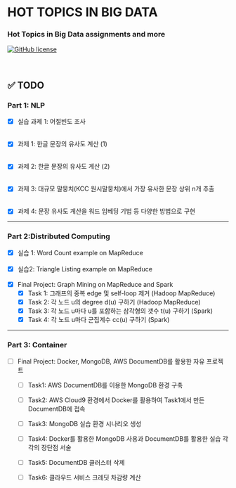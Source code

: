 # HOT TOPICS IN BIG DATA

### Hot Topics in Big Data assignments and more

[![GitHub license](https://img.shields.io/badge/license-GPL-blue)](https://github.com/joshua-dev/bigdata/blob/master/LICENSE)

<br>

## :white_check_mark: TODO

### Part 1: NLP

- [x] 실습 과제 1: 어절빈도 조사
  <br><br>
  
- [x] 과제 1: 한글 문장의 유사도 계산 (1)
  <br><br>
  
- [x] 과제 2: 한글 문장의 유사도 계산 (2)
  <br><br>
  
- [x] 과제 3: 대규모 말뭉치(KCC 원시말뭉치)에서 가장 유사한 문장 상위 n개 추출
  <br><br>
  
- [x] 과제 4: 문장 유사도 계산을 워드 임베딩 기법 등 다양한 방법으로 구현

<hr />

### Part 2:Distributed Computing

- [x] 실습 1: Word Count example on MapReduce
  <br><br>
- [x] 실습2: Triangle Listing example on MapReduce
  <br><br>
- [x] Final Project: Graph Mining on MapReduce and Spark
  - [x] Task 1: 그래프의 중복 edge 및 self-loop 제거 (Hadoop MapReduce)
  - [x] Task 2: 각 노드 u의 degree d(u) 구하기 (Hadoop MapReduce)
  - [x] Task 3: 각 노드 u마다 u를 포함하는 삼각형의 갯수 t(u) 구하기 (Spark)
  - [x] Task 4: 각 노드 u마다 군집계수 cc(u) 구하기 (Spark)

<hr />

### Part 3: Container

- [ ] Final Project: Docker, MongoDB, AWS DocumentDB를 활용한 자유 프로젝트
  - [ ] Task1: AWS DocumentDB를 이용한 MongoDB 환경 구축
  - [ ] Task2: AWS Cloud9 환경에서 Docker를 활용하여 Task1에서 만든 DocumentDB에 접속
  - [ ] Task3: MongoDB 실습 환경 시나리오 생성
  - [ ] Task4: Docker를 활용한 MongoDB 사용과 DocumentDB를 활용한 실습 각각의 장단점 서술
  - [ ] Task5: DocumentDB 클러스터 삭제
  - [ ] Task6: 클라우드 서비스 크레딧 차감량 계산

